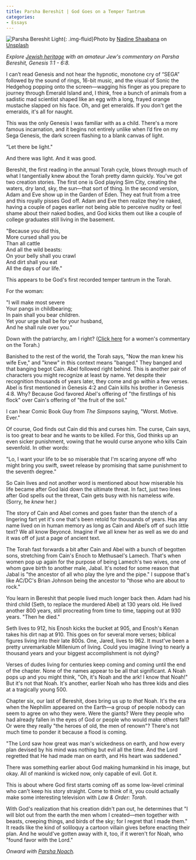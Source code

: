 ```yaml
---
title: Parsha Bereshit | God Goes on a Temper Tantrum
categories:
- Essays
---
```


![Parsha Bereshit Light](https://withoutapath.com/wp-content/uploads/2019/10/Parsha-Bereshit-nadine-shaabana-ZPP-zP8HYG0-unsplash-1024x683.jpg){: .img-fluid}Photo by [Nadine Shaabana](https://unsplash.com/@nadineshaabana?utm_source=unsplash&utm_medium=referral&utm_content=creditCopyText) on [Unsplash](https://unsplash.com/s/photos/light?utm_source=unsplash&utm_medium=referral&utm_content=creditCopyText)

_Explore [Jewish heritage](https://withoutapath.com/jewish-heritage/) with an amateur Jew's commentary on Parsha Bereshit, Genesis 1:1 - 6:8._

I can’t read Genesis and not hear the hypnotic, monotone cry of “SEGA” followed by the sound of rings, 16-bit music, and the visual of Sonic the Hedgehog popping onto the screen––wagging his finger as you prepare to journey through Emerald Island and, I think, free a bunch of animals from a sadistic mad scientist shaped like an egg with a long, frayed orange mustache slapped on his face. Oh, and get emeralds. If you don't get the emeralds, it's all for naught.

This was the only Genesis I was familiar with as a child. There's a more famous incarnation, and it begins not entirely unlike when I’d fire on my Sega Genesis, the dark screen flashing to a blank canvas of light.

“Let there be light."

<!-- more -->

And there was light. And it was good.

Bereshit, the first reading in the annual Torah cycle, blows through much of what I tangentially knew about the Torah pretty damn quickly. You've got two creation stories. The first one is God playing Sim City, creating the waters, dry land, sky, the sun––that sort of thing. In the second version, Adam and Eve show up in the Garden of Eden. They eat fruit from a tree and this royally pisses God off. Adam and Eve then realize they're naked, having a couple of pages earlier not being able to perceive nudity or feel shame about their naked bodies, and God kicks them out like a couple of college graduates still living in the basement.

"Because you did this,  
More cursed shall you be  
Than all cattle  
And all the wild beasts:  
On your belly shall you crawl  
And dirt shall you eat  
All the days of our life."

This appears to be God's first recorded temper tantrum in the Torah.

For the woman:

"I will make most severe  
Your pangs in childbearing;  
In pain shall you bear children.  
Yet your urge shall be for your husband,  
And he shall rule over you."

Down with the patriarchy, am I right? ([Click here](https://wrj.org/torah-womens-commentary-0) for a women's commentary on the Torah.)

Banished to the rest of the world, the Torah says, "Now the man knew his wife Eve," and "knew" in this context means "banged." They banged and that banging begot Cain. Abel followed right behind. This is another pair of characters you might recognize at least by name. Yet despite their recognition thousands of years later, they come and go within a few verses. Abel is first mentioned in Genesis 4:2 and Cain kills his brother in Genesis 4:8. Why? Because God favored Abel's offering of "the firstlings of his flock" over Cain's offering of "the fruit of the soil."

I can hear Comic Book Guy from _The Simpsons_ saying, "Worst. Motive. Ever."

Of course, God finds out Cain did this and curses him. The curse, Cain says, is too great to bear and he wants to be killed. For this, God thinks up an even sicker punishment, vowing that he would curse anyone who kills Cain sevenfold.  In other words:

"Lo, I want your life to be so miserable that I'm scaring anyone off who might bring you swift, sweet release by promising that same punishment to the seventh degree."

So Cain lives and not another word is mentioned about how miserable his life became after God laid down the ultimate threat. In fact, just two lines after God spells out the threat, Cain gets busy with his nameless wife. (Sorry, he _knew_ her.)

The story of Cain and Abel comes and goes faster than the stench of a lingering fart yet it's one that's been retold for thousands of years. Has any name lived on in human memory as long as Cain and Abel’s off of such little text? We all know Beyoncé. Imagine if we all knew her as well as we do and it was off of just a page of ancient text.

The Torah fast forwards a bit after Cain and Abel with a bunch of begotten sons, stretching from Cain's Enoch to Methusael's Lamech. That's when women pop up again for the purpose of being Lamech's two wives, one of whom gave birth to another male, Jabal. It's noted for some reason that Jabal is "the ancestor of all who play the lyre and the pipe." I suppose that's like AC/DC's Brian Johnson being the ancestor to "those who are about to rock."

You learn in Bereshit that people lived much longer back then. Adam had his third child (Seth, to replace the murdered Abel) at 130 years old. He lived another 800 years, still procreating from time to time, tapping out at 930 years. "Then he died."

Seth lives to 912, his Enosh kicks the bucket at 905, and Enosh's Kenan takes his dirt nap at 910. This goes on for several more verses; biblical figures living into their late 800s. One, Jared, lives to 962. It must've been a pretty unremarkable Millenium of living. Could you imagine living to nearly a thousand years and your biggest accomplishment is not dying?

Verses of dudes living for centuries keep coming and coming until the end of the chapter. None of the names appear to be all that significant. A Noah pops up and you might think, "Oh, it's Noah and the ark! I know that Noah!" But it's not that Noah. It's another, earlier Noah who has three kids and dies at a tragically young 500.

Chapter six, our last of Bereshit, does bring us up to _that_ Noah. It's the era when the Nephilim appeared on the Earth––a group of people nobody can seem to agree on who they were. Were the giants? Were they people who had already fallen in the eyes of God or people who would make others fall? Or were they really "the heroes of old, the men of renown"?  There's not much time to ponder it because a flood is coming.

"The Lord saw how great was man's wickedness on earth, and how every plan devised by his mind was nothing but evil all the time. And the Lord regretted that He had made man on earth, and His heart was saddened."

There was something earlier about God making humankind in his image, but okay. All of mankind is wicked now, only capable of evil. Got it.

This is about where God first starts coming off as some low-level criminal who can't keep his story straight. Come to think of it, you could actually make some interesting television with _Law & Order: Torah_.

With God's realization that his creation didn't pan out, he determines that "I will blot out from the earth the men whom I created––men together with beasts, creeping things, and birds of the sky; for I regret that I made them." It reads like the kind of soliloquy a cartoon villain gives before enacting their plan. And he would've gotten away with it, too, if it weren't for Noah, who "found favor with the Lord."

_Onward with [Parsha Noach](https://withoutapath.com/parsha-noach/)._

